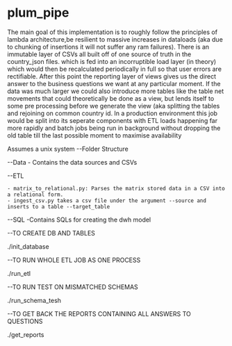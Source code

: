 # plum_pipe

The main goal of this implementation is to roughly follow the principles of lambda architecture,be resilient to massive increases in dataloads (aka due to chunking
of insertions it will not suffer any ram failures). There is an immutable layer of CSVs all built off of one source of truth in the country_json files. 
which is fed into an incorruptible load layer (in theory) which would then be recalculated periodically in full so that user errors are rectifiable. 
After this point the reporting layer of views gives us the direct answer to the business questions we want at any particular moment. 
If the data was much larger we could also introduce more tables like the table net movements that could theoretically be done as a view, 
but lends itself to some pre processing before we generate the view (aka splitting the tables and rejoining on common country id. In a production environment
this job would be split into its seperate components with ETL loads happening far more rapidly and batch jobs being run in background without dropping the old table 
till the last possible moment to maximise availability


Assumes a unix system
--Folder Structure

--Data
    - Contains the data sources and CSVs

--ETL

    - matrix_to_relational.py: Parses the matrix stored data in a CSV into a relational form.
    - ingest_csv.py takes a csv file under the argument --source and inserts to a table --target_table

--SQL 
    -Contains SQLs for creating the dwh model


--TO CREATE DB AND TABLES

./init_database

--TO RUN WHOLE ETL JOB AS ONE PROCESS

./run_etl

--TO RUN TEST ON MISMATCHED SCHEMAS

./run_schema_tesh

--TO GET BACK THE REPORTS CONTAINING ALL ANSWERS TO QUESTIONS

./get_reports

